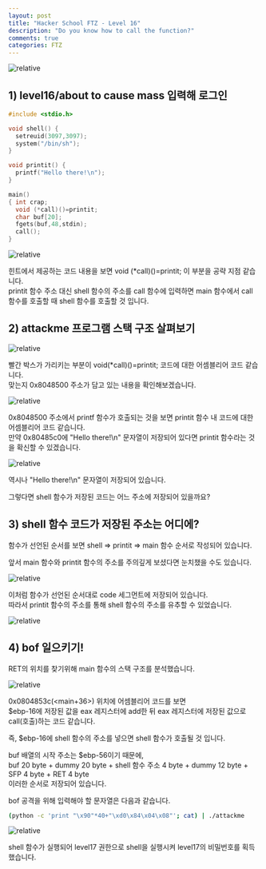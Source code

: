 ```yaml
---
layout: post
title: "Hacker School FTZ - Level 16"
description: "Do you know how to call the function?"
comments: true
categories: FTZ
---
```


<img data-action="zoom" src='{{ "assets/ftz/level16/1.jpg" | relative_url }}' alt='relative'>  

## 1) level16/about to cause mass 입력해 로그인  

``` c
#include <stdio.h>

void shell() {
  setreuid(3097,3097);
  system("/bin/sh");
}

void printit() {
  printf("Hello there!\n");
}

main()
{ int crap;
  void (*call)()=printit;
  char buf[20];
  fgets(buf,48,stdin);
  call();
}
```

<img data-action="zoom" src='{{ "assets/ftz/level16/2.png" | relative_url }}' alt='relative'>  

힌트에서 제공하는 코드 내용을 보면 void (\*call)()=printit; 이 부분을 공략 지점 같습니다.  
printit 함수 주소 대신 shell 함수의 주소를 call 함수에 입력하면 main 함수에서 call 함수를 호출할 때 shell 함수를 호출할 것 입니다.  

## 2) attackme 프로그램 스택 구조 살펴보기  

<img data-action="zoom" src='{{ "assets/ftz/level16/3.png" | relative_url }}' alt='relative'>  

빨간 박스가 가리키는 부분이 void(\*call)()=printit; 코드에 대한 어셈블리어 코드 같습니다.  
맞는지 0x8048500 주소가 담고 있는 내용을 확인해보겠습니다.  

<img data-action="zoom" src='{{ "assets/ftz/level16/4.png" | relative_url }}' alt='relative'>  

0x8048500 주소에서 printf 함수가 호출되는 것을 보면 printit 함수 내 코드에 대한 어셈블리어 코드 같습니다.  
만약 0x80485c0에 "Hello there!\n" 문자열이 저장되어 있다면 printit 함수라는 것을 확신할 수 있겠습니다.  

<img data-action="zoom" src='{{ "assets/ftz/level16/5.png" | relative_url }}' alt='relative'>  

역시나 "Hello there!\n" 문자열이 저장되어 있습니다.  

그렇다면 shell 함수가 저장된 코드는 어느 주소에 저장되어 있을까요?  

## 3) shell 함수 코드가 저장된 주소는 어디에?  

함수가 선언된 순서를 보면 shell => printit => main 함수 순서로 작성되어 있습니다.  

앞서 main 함수와 printit 함수의 주소를 주의깊게 보셨다면 눈치챘을 수도 있습니다.   

<img data-action="zoom" src='{{ "assets/ftz/level16/6.png" | relative_url }}' alt='relative'>  

이처럼 함수가 선언된 순서대로 code 세그먼트에 저장되어 있습니다.  
따라서 printit 함수의 주소를 통해 shell 함수의 주소를 유추할 수 있었습니다.  

<img data-action="zoom" src='{{ "assets/ftz/level16/7.png" | relative_url }}' alt='relative'>  

## 4) bof 일으키기!  

RET의 위치를 찾기위해 main 함수의 스택 구조를 분석했습니다.  

<img data-action="zoom" src='{{ "assets/ftz/level16/8.png" | relative_url }}' alt='relative'>  

0x0804853c(\<main+36\>) 위치에 어셈블리어 코드를 보면  
$ebp-16에 저장된 값을 eax 레지스터에 add한 뒤 eax 레지스터에 저장된 값으로 call(호출)하는 코드 같습니다.  

즉, $ebp-16에 shell 함수의 주소를 넣으면 shell 함수가 호출될 것 입니다.  

buf 배열의 시작 주소는 $ebp-56이기 때문에,  
buf 20 byte + dummy 20 byte + shell 함수 주소 4 byte + dummy 12 byte + SFP 4 byte + RET 4 byte  
이러한 순서로 저장되어 있습니다. 

bof 공격을 위해 입력해야 할 문자열은 다음과 같습니다.  

``` bash
(python -c 'print "\x90"*40+"\xd0\x84\x04\x08"'; cat) | ./attackme
```

<img data-action="zoom" src='{{ "assets/ftz/level16/9.png" | relative_url }}' alt='relative'>  

shell 함수가 실행되어 level17 권한으로 shell을 실행시켜 level17의 비밀번호를 획득했습니다.  